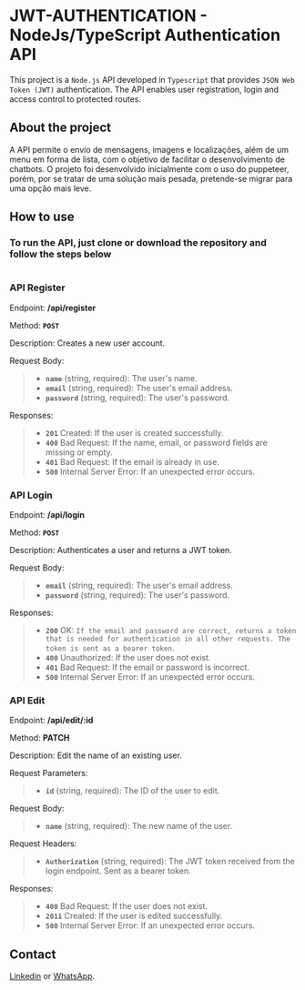 # <strong>JWT-AUTHENTICATION - NodeJs/TypeScript Authentication API</strong>

This project is a `Node.js` API developed in `Typescript` that provides `JSON Web Token (JWT)` authentication. The API enables user registration, login and access control to protected routes.

## <strong>About the project</strong>

A API permite o envio de mensagens, imagens e localizações, além de um menu em forma de lista, com o objetivo de facilitar o desenvolvimento de chatbots. O projeto foi desenvolvido inicialmente com o uso do puppeteer, porém, por se tratar de uma solução mais pesada, pretende-se migrar para uma opção mais leve.

## <strong>How to use</strong>

### To run the API, just clone or download the repository and follow the steps below

#

### <strong>API Register</strong>

  Endpoint: <strong>/api/register</strong>

  Method: <strong>`POST`</strong>

  Description: Creates a new user account.

  Request Body:

  >- <strong>`name`</strong> (string, required): The user's name.
  >- <strong>`email`</strong> (string, required): The user's email address.
  >- <strong>`password`</strong> (string, required): The user's password.

Responses:

  >- <strong>`201`</strong> Created: If the user is created successfully.
  >- <strong>`400`</strong> Bad Request: If the name, email, or password fields are missing or empty.
  >- <strong>`401`</strong> Bad Request: If the email is already in use.
  >- <strong>`500`</strong> Internal Server Error: If an unexpected error occurs.

### <strong>API Login</strong>

  Endpoint: <strong>/api/login</strong>

Method: <strong>`POST`</strong>

Description: Authenticates a user and returns a JWT token.

Request Body:

  >- <strong>`email`</strong> (string, required): The user's email address.
  >- <strong>`password`</strong> (string, required): The user's password.

Responses:

>- <strong>`200`</strong> OK: `If the email and password are correct, returns a token that is needed for authentication in all other requests. The token is sent as a bearer token`.
>- <strong>`400`</strong> Unauthorized: If the user does not exist.
>- <strong>`401`</strong> Bad Request: If the email or password is incorrect.
>- <strong>`500`</strong> Internal Server Error: If an unexpected error occurs.

### <strong>API Edit</strong>

Endpoint: <strong>/api/edit/:id</strong>

Method: <strong>PATCH</strong>

Description: Edit the name of an existing user.

Request Parameters:

>- <strong>`id`</strong> (string, required): The ID of the user to edit.

Request Body:

>- <strong>`name`</strong> (string, required): The new name of the user.

Request Headers:

>- <strong>`Authorization`</strong> (string, required): The JWT token received from the login endpoint. Sent as a bearer token.

Responses:

>- <strong>`400`</strong> Bad Request: If the user does not exist.
>- <strong>`2011`</strong> Created: If the user is edited successfully.
>- <strong>`500`</strong> Internal Server Error: If an unexpected error occurs.

## Contact

[Linkedin](https://www.linkedin.com/in/rafael-nicolas-7119b91b7/) or [WhatsApp](https://wa.me/5511958621210).
